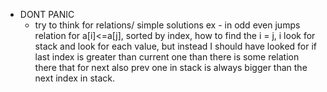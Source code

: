 - DONT PANIC 
    - try to think for relations/ simple solutions ex - in odd even jumps relation for a[i]<=a[j], sorted by index, how to find the i = j, i look for stack and look for each value, but instead I should have looked for if last index is greater than current one than there is some relation there that for next also prev one in stack is always bigger than the next index in stack.